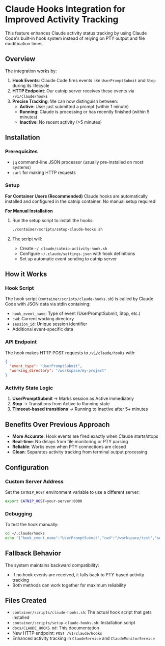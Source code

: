 # Claude Hooks Integration for Improved Activity Tracking

This feature enhances Claude activity status tracking by using Claude Code's built-in hook system instead of relying on PTY output and file modification times.

## Overview

The integration works by:

1. **Hook Events**: Claude Code fires events like `UserPromptSubmit` and `Stop` during its lifecycle
2. **HTTP Endpoint**: Our catnip server receives these events via `/v1/claude/hooks`
3. **Precise Tracking**: We can now distinguish between:
   - **Active**: User just submitted a prompt (within 1 minute)
   - **Running**: Claude is processing or has recently finished (within 5 minutes)
   - **Inactive**: No recent activity (>5 minutes)

## Installation

### Prerequisites

- `jq` command-line JSON processor (usually pre-installed on most systems)
- `curl` for making HTTP requests

### Setup

**For Container Users (Recommended)**
Claude hooks are automatically installed and configured in the catnip container. No manual setup required!

**For Manual Installation**

1. Run the setup script to install the hooks:

   ```bash
   ./container/scripts/setup-claude-hooks.sh
   ```

2. The script will:
   - Create `~/.claude/catnip-activity-hook.sh`
   - Configure `~/.claude/settings.json` with hook definitions
   - Set up automatic event sending to catnip server

## How it Works

### Hook Script

The hook script (`container/scripts/claude-hooks.sh`) is called by Claude Code with JSON data via stdin containing:

- `hook_event_name`: Type of event (UserPromptSubmit, Stop, etc.)
- `cwd`: Current working directory
- `session_id`: Unique session identifier
- Additional event-specific data

### API Endpoint

The hook makes HTTP POST requests to `/v1/claude/hooks` with:

```json
{
  "event_type": "UserPromptSubmit",
  "working_directory": "/workspace/my-project"
}
```

### Activity State Logic

1. **UserPromptSubmit** → Marks session as Active immediately
2. **Stop** → Transitions from Active to Running state
3. **Timeout-based transitions** → Running to Inactive after 5+ minutes

## Benefits Over Previous Approach

- **More Accurate**: Hook events are fired exactly when Claude starts/stops
- **Real-time**: No delays from file monitoring or PTY parsing
- **Reliable**: Works even when PTY connections are closed
- **Clean**: Separates activity tracking from terminal output processing

## Configuration

### Custom Server Address

Set the `CATNIP_HOST` environment variable to use a different server:

```bash
export CATNIP_HOST=your-server:8080
```

### Debugging

To test the hook manually:

```bash
cd ~/.claude/hooks
echo '{"hook_event_name":"UserPromptSubmit","cwd":"/workspace/test","session_id":"test-123"}' | ./hook.sh
```

## Fallback Behavior

The system maintains backward compatibility:

- If no hook events are received, it falls back to PTY-based activity tracking
- Both methods can work together for maximum reliability

## Files Created

- `container/scripts/claude-hooks.sh`: The actual hook script that gets installed
- `container/scripts/setup-claude-hooks.sh`: Installation script
- `docs/CLAUDE_HOOKS.md`: This documentation
- New HTTP endpoint: `POST /v1/claude/hooks`
- Enhanced activity tracking in `ClaudeService` and `ClaudeMonitorService`
